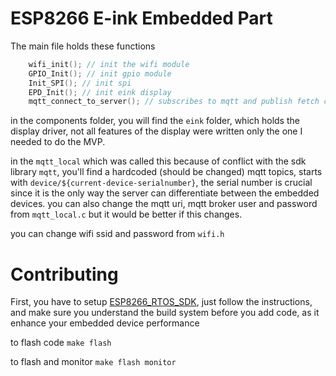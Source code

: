 # ESP8266 E-ink Embedded Part

The main file holds these functions

```c
    wifi_init(); // init the wifi module
    GPIO_Init(); // init gpio module
    Init_SPI(); // init spi 
    EPD_Init(); // init eink display
    mqtt_connect_to_server(); // subscribes to mqtt and publish fetch command (fetch command is one of the custom protocol commands between client and the embedded system) 
```

in the components folder, you will find the `eink` folder, which holds the display driver, not all features of the display were written only the one I needed to do the MVP.

in the `mqtt_local` which was called this because of conflict with the sdk library `mqtt`, you'll find a hardcoded (should be changed) mqtt topics, starts with `device/${current-device-serialnumber}`, the serial number is crucial since it is the only way the server can differentiate between the embedded devices. you can also change the mqtt uri, mqtt broker user and password from `mqtt_local.c` but it would be better if this changes.

you can change wifi ssid and password from `wifi.h`



# Contributing

First, you have to setup [ESP8266_RTOS_SDK](https://github.com/espressif/ESP8266_RTOS_SDK), just follow the instructions, and make sure you understand the build system before you add code, as it enhance your embedded device performance

to flash code 
`make flash`

to flash and monitor
`make flash monitor`
